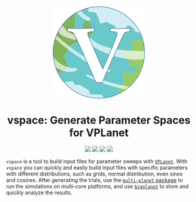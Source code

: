 
<p align="center">
  <img width = "250" src="docs/VPLanetLogo.png?raw=true"/>
</p>

<h1 align="center">vspace: Generate Parameter Spaces for VPLanet</h1>

<p align="center">
  <a href="https://VirtualPlanetaryLaboratory.github.io/vspace/"><img src="https://img.shields.io/badge/read-the_docs-blue.svg?style=flat"></a>
   <img src="https://img.shields.io/badge/Python-3.6+-orange.svg"/></a>
  <a href="LICENSE"><img src="https://img.shields.io/badge/license-MIT-purple.svg"/></a>
  <a href="https://github.com/VirtualPlanetaryLaboratory/vspace/actions/workflows/tests.yml">
  <img src="https://github.com/VirtualPlanetaryLaboratory/vspace/actions/workflows/tests.yml/badge.svg"/>
  </a>
</p>


``vspace`` is a tool to build input files for parameter sweeps with [``VPLanet``](https://github.com/VirtualPlanetaryLaboratory/vplanet).
With ``vspace`` you can quickly and easily build input files with specific
parameters with different distributions, such as grids, normal distribution, even sines and cosines. After generating the trials, use the [``multi-planet`` package](https://github.com/VirtualPlanetaryLaboratory/multi-planet) to run the simulations
on multi-core platforms, and use [``bigplanet``](https://github.com/VirtualPlanetaryLaboratory/bigplanet) to store and quickly analyze the results.
